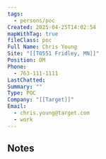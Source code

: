 ```yaml
---
tags:
  - persons/poc
Created: 2025-04-25T14:02:54
mapWithTag: true
fileClass: poc
Full Name: Chris Young
Site: "[[T0551 Fridley, MN]]"
Position: OM
Phone:
  - 763-111-1111
LastChatted: 
Summary: ""
Type: POC
Company: "[[Target]]"
Email:
  - chris.young@target.com
  - work
---
```

## Notes
